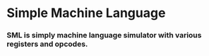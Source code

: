 <h1>Simple Machine Language</h1>
<h3>SML is simply machine language simulator with various registers and opcodes.</h3>
